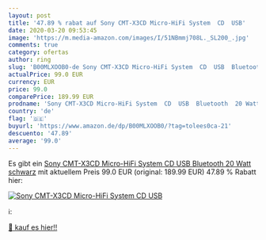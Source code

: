 ```yaml
---
layout: post
title: '47.89 % rabat auf Sony CMT-X3CD Micro-HiFi System  CD  USB'
date: 2020-03-20 09:53:45
image: 'https://m.media-amazon.com/images/I/51NBmmj708L._SL200_.jpg'
comments: true
category: ofertas
author: ring
slug: 'B00MLXOOB0-de Sony CMT-X3CD Micro-HiFi System  CD  USB  Bluetooth  20 Watt  schwarz'
actualPrice: 99.0 EUR
currency: EUR
price: 99.0
comparePrice: 189.99 EUR
prodname: 'Sony CMT-X3CD Micro-HiFi System  CD  USB  Bluetooth  20 Watt  schwarz'
country: 'de'
flag: '🇩🇪'
buyurl: 'https://www.amazon.de/dp/B00MLXOOB0/?tag=tolees0ca-21'
descuento: '47.89'
average: '99.0'
---
```


Es gibt ein [Sony CMT-X3CD Micro-HiFi System  CD  USB  Bluetooth  20 Watt  schwarz](https://www.amazon.de/dp/B00MLXOOB0/?tag=tolees0ca-21) mit aktuellem Preis 99.0 EUR (original: 189.99 EUR) 47.89 % Rabatt hier:

[![Sony CMT-X3CD Micro-HiFi System  CD  USB](https://m.media-amazon.com/images/I/51NBmmj708L._SL200_.jpg)](https://www.amazon.de/dp/B00MLXOOB0/?tag=tolees0ca-21)

ℹ️:


[🛒 kauf es hier!!](https://www.amazon.de/dp/B00MLXOOB0/?tag=tolees0ca-21)
